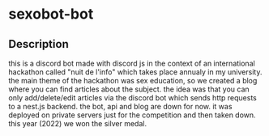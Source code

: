 # sexobot-bot

## Description
this is a discord bot made with discord js in the context of an international hackathon called "nuit de l'info" which takes place annualy in my university.
the main theme of the hackathon was sex education, so we created a blog where you can find articles about the subject.
the idea was that you can only add/delete/edit articles via the discord bot which sends http requests to a nest.js backend.
the bot, api and blog are down for now.
it was deployed on private servers just for the competition and then taken down.
this year (2022) we won the silver medal.